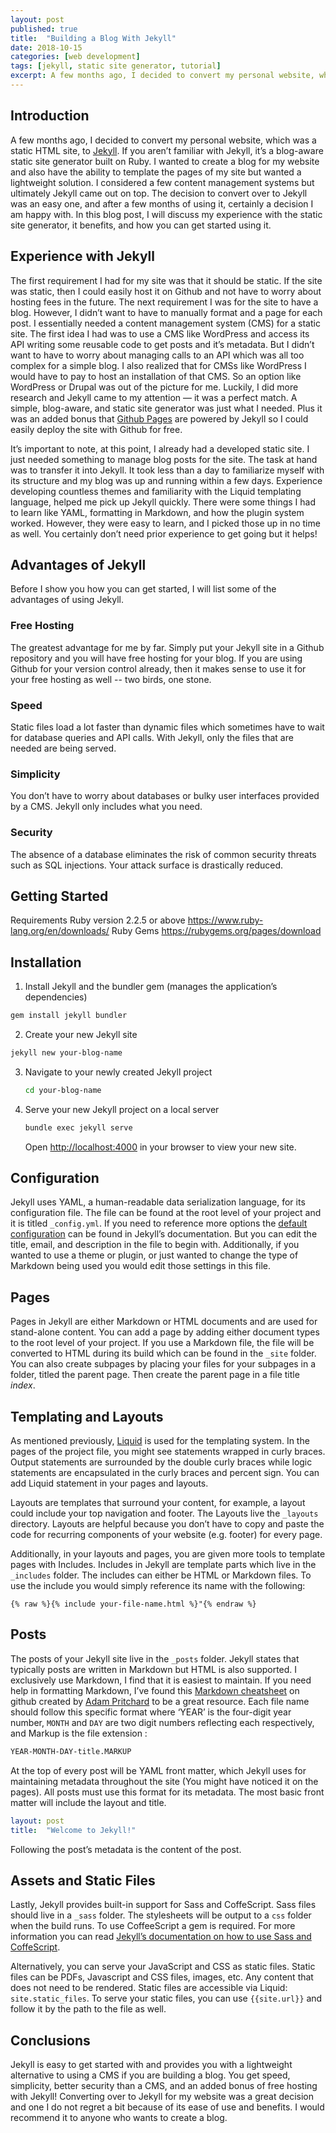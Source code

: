 ```yaml
---
layout: post
published: true
title:  "Building a Blog With Jekyll"
date: 2018-10-15
categories: [web development]
tags: [jekyll, static site generator, tutorial]
excerpt: A few months ago, I decided to convert my personal website, which was a static HTML site, to Jekyll. If you aren’t familiar with Jekyll, it’s a blog-aware static site generator built on Ruby. I considered a few content management systems but ultimately Jekyll came out on top.
---
```


## Introduction
A few months ago, I decided to convert my personal website, which was a static HTML site, to [Jekyll](https://jekyllrb.com/). If you aren’t familiar with Jekyll, it’s a blog-aware static site generator built on Ruby. I wanted to create a blog for my website and also have the ability to template the pages of my site but wanted a lightweight solution. I considered a few content management systems but ultimately Jekyll came out on top. The decision to convert over to Jekyll was an easy one, and after a few months of using it, certainly a decision I am happy with. In this blog post, I will discuss my experience with the static site generator, it benefits, and how you can get started using it.

## Experience with Jekyll

The first requirement I had for my site was that it should be static. If the site was static, then I could easily host it on Github and not have to worry about hosting fees in the future. The next requirement I was for the site to have a blog. However, I didn’t want to have to manually format and a page for each post. I essentially needed a content management system (CMS) for a static site. The first idea I had was to use a CMS like WordPress and access its API writing some reusable code to get posts and it’s metadata. But I didn’t want to have to worry about managing calls to an API which was all too complex for a simple blog. I also realized that for CMSs like WordPress I would have to pay to host an installation of that CMS. So an option like WordPress or Drupal was out of the picture for me. Luckily, I did more research and Jekyll came to my attention — it was a perfect match. A simple, blog-aware, and static site generator was just what I needed. Plus it was an added bonus that [Github Pages](https://pages.github.com/) are powered by Jekyll so I could easily deploy the site with Github for free.

It’s important to note, at this point, I already had a developed static site. I just needed something to manage blog posts for the site. The task at hand was to transfer it into Jekyll. It took less than a day to familiarize myself with its structure and my blog was up and running within a few days. Experience developing countless themes and familiarity with the Liquid templating language, helped me pick up Jekyll quickly. There were some things I had to learn like YAML, formatting in Markdown, and how the plugin system worked. However, they were easy to learn, and I picked those up in no time as well. You certainly don’t need prior experience to get going but it helps!

## Advantages of Jekyll
Before I show you how you can get started, I will list some of the advantages of using Jekyll.

### Free Hosting
The greatest advantage for me by far. Simply put your Jekyll site in a Github repository and you will have free hosting for your blog. If you are using Github for your version control already, then it makes sense to use it for your free hosting as well -- two birds, one stone.

### Speed
Static files load a lot faster than dynamic files which sometimes have to wait for database queries and API calls. With Jekyll, only the files that are needed are being served.

### Simplicity
You don’t have to worry about databases or bulky user interfaces provided by a CMS. Jekyll only includes what you need.

### Security
The absence of a database eliminates the risk of common security threats such as SQL injections. Your attack surface is drastically reduced.

## Getting Started
Requirements
Ruby version 2.2.5 or above https://www.ruby-lang.org/en/downloads/
Ruby Gems https://rubygems.org/pages/download

## Installation

1. Install Jekyll and the bundler gem (manages the application’s dependencies)
```bash
gem install jekyll bundler
```

2. Create your new Jekyll site
```bash
jekyll new your-blog-name
```

3.  Navigate to your newly created Jekyll project
	```bash
	cd your-blog-name
	```

4.  Serve your new Jekyll project on a local server
	```bash
	bundle exec jekyll serve
	```
	Open  [http://localhost:4000](http://localhost:4000) in your browser to view your new site.


## Configuration
Jekyll uses YAML, a human-readable data serialization language, for its configuration file. The file can be found at the root level of your project and it is titled `_config.yml`. If you need to reference more options the [default configuration](https://jekyllrb.com/docs/configuration/default/) can be found in Jekyll’s documentation. But you can edit the title, email, and description in the file to begin with. Additionally, if you wanted to use a theme or plugin, or just wanted to change the type of Markdown being used you would edit those settings in this file.

## Pages
Pages in Jekyll are either Markdown or HTML documents and are used for stand-alone content. You can add a page by adding either document types to the root level of your project. If you use a Markdown file, the file will be converted to HTML during its build which can be found in the `_site` folder. You can also create subpages by placing your files for your subpages in a folder, titled the parent page. Then create the parent page in a file title *index*.

## Templating and Layouts
As mentioned previously, [Liquid](https://shopify.github.io/liquid/) is used for the templating system. In the pages of the project file, you might see statements wrapped in curly braces. Output statements are surrounded by the double curly braces while logic statements are encapsulated in the curly braces and percent sign. You can add Liquid statement in your pages and layouts.

Layouts are templates that surround your content, for example, a layout could include your top navigation and footer. The Layouts live the `_layouts` directory. Layouts are helpful because you don’t have to copy and paste the code for recurring components of your website (e.g. footer) for every page.

Additionally, in your layouts and pages, you are given more tools to template pages with Includes. Includes in Jekyll are template parts which live in the `_includes` folder. The includes can either be HTML or Markdown files. To use the include you would simply reference its name with the following:
```liquid
{% raw %}{% include your-file-name.html %}"{% endraw %}
```

## Posts
The posts of your Jekyll site live in the `_posts` folder. Jekyll states that typically posts are written in Markdown but HTML is also supported. I exclusively use Markdown, I find that it is easiest to maintain. If you need help in formatting Markdown, I’ve found this [Markdown cheatsheet](https://github.com/adam-p/markdown-here/wiki/Markdown-Cheatsheet) on github created by [Adam Pritchard](https://crypti.cc/) to be a great resource. Each file name should follow this specific format where ‘YEAR’ is the four-digit year number, `MONTH` and `DAY` are two digit numbers reflecting each respectively, and Markup is the file extension :
```markdown
YEAR-MONTH-DAY-title.MARKUP
```

At the top of every post will be YAML front matter, which Jekyll uses for maintaining metadata throughout the site (You might have noticed it on the pages). All posts must use this format for its metadata. The most basic front matter will include the layout and title.
```yaml
layout: post
title:  "Welcome to Jekyll!"
```
Following the post’s metadata is the content of the post.

## Assets and Static Files
Lastly, Jekyll provides built-in support for Sass and CoffeScript. Sass files should live in a `_sass` folder. The stylesheets will be output to a `css` folder when the build runs. To use CoffeeScript a gem is required. For more information you can read [Jekyll’s documentation on how to use Sass and CoffeScript](https://jekyllrb.com/docs/assets/).

Alternatively, you can serve your JavaScript and CSS as static files. Static files can be PDFs, Javascript and CSS files, images, etc. Any content that does not need to be rendered. Static files are accessible via Liquid: `site.static_files`. To serve your static files, you can use `{{site.url}}` and follow it by the path to the file as well.


## Conclusions
Jekyll is easy to get started with and provides you with a lightweight alternative to using a CMS if you are building a blog. You get speed, simplicity, better security than a CMS, and an added bonus of free hosting with Jekyll! Converting over to Jekyll for my website was a great decision and one I do not regret a bit because of its ease of use and benefits. I would recommend it to anyone who wants to create a blog.